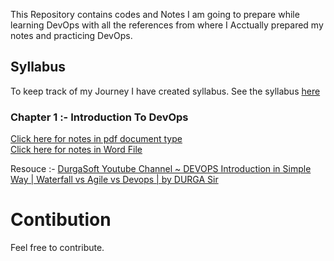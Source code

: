 This Repository contains codes and Notes I am going to prepare while learning DevOps with all the references from where I Acctually prepared my notes and practicing DevOps.

## Syllabus 
To keep track of my Journey I have created syllabus. See the syllabus [here](https://github.com/gautamjha2002/Learning-DevOps/blob/master/00_Syllabus/Syllabus.md)  

### Chapter 1 :- Introduction To DevOps
[Click here for notes in pdf document type](https://github.com/gautamjha2002/Learning-DevOps/blob/master/01_Introduction_To_DevOps/Notes/Notes_PDFfile.pdf)  
[Click here for notes in Word File](https://github.com/gautamjha2002/Learning-DevOps/blob/master/01_Introduction_To_DevOps/Notes/Notes_WordFile.docx)  

Resouce :- [DurgaSoft Youtube Channel ~ DEVOPS Introduction in Simple Way | Waterfall vs Agile vs Devops | by DURGA Sir](https://www.youtube.com/watch?v=-A_gGy_4MG0&list=PLZkYMskoQ-BtCmUdAx7gucQZkUc7-Fn4P&ab_channel=DurgaSoftwareSolutions)

# Contibution
Feel free to contribute.
